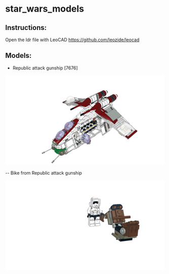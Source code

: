 # star_wars_models

## Instructions:

Open the ldr file with LeoCAD https://github.com/leozide/leocad

## Models:

- Republic attack gunship [7676] 

![Republic Attack Gunship](https://raw.githubusercontent.com/bricks-builder/star_wars_models/master/sw_battle_ship.png)


-- Bike from Republic attack gunship

![Republic Attack Gunship Bike](https://raw.githubusercontent.com/bricks-builder/star_wars_models/master/bike_sw.png)
